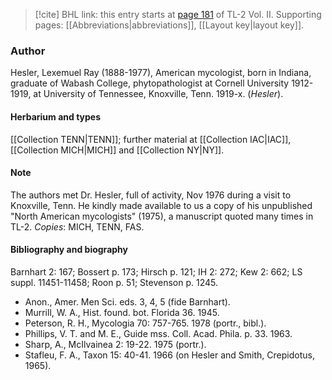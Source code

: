 > [!cite] BHL link: this entry starts at [page 181](https://www.biodiversitylibrary.org/item/103253#page/207/mode/1up) of TL-2 Vol. II.
> Supporting pages: [[Abbreviations|abbreviations]], [[Layout key|layout key]].

### Author

Hesler, Lexemuel Ray (1888-1977), American mycologist, born in Indiana, graduate of Wabash College, phytopathologist at Cornell University 1912-1919, at University of Tennessee, Knoxville, Tenn. 1919-x. (*Hesler*).

#### Herbarium and types

[[Collection TENN|TENN]]; further material at [[Collection IAC|IAC]], [[Collection MICH|MICH]] and [[Collection NY|NY]].

#### Note

The authors met Dr. Hesler, full of activity, Nov 1976 during a visit to Knoxville, Tenn. He kindly made available to us a copy of his unpublished "North American mycologists" (1975), a manuscript quoted many times in TL-2. *Copies*: MICH, TENN, FAS.

#### Bibliography and biography

Barnhart 2: 167; Bossert p. 173; Hirsch p. 121; IH 2: 272; Kew 2: 662; LS suppl. 11451-11458; Roon p. 51; Stevenson p. 1245.
- Anon., Amer. Men Sci. eds. 3, 4, 5 (fide Barnhart).
- Murrill, W. A., Hist. found. bot. Florida 36. 1945.
- Peterson, R. H., Mycologia 70: 757-765. 1978 (portr., bibl.).
- Phillips, V. T. and M. E., Guide mss. Coll. Acad. Phila. p. 33. 1963.
- Sharp, A., McIlvainea 2: 19-22. 1975 (portr.).
- Stafleu, F. A., Taxon 15: 40-41. 1966 (on Hesler and Smith, Crepidotus, 1965).

